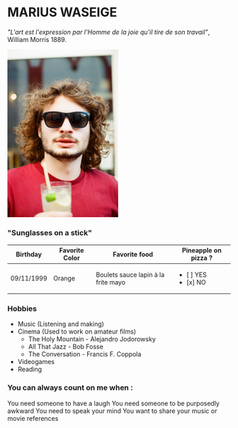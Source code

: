 # MARIUS WASEIGE

*"L'art est l'expression par l'Homme de la joie qu'il tire de son travail"*, William Morris 1889.

<img src="PlanetMarius.jpg" alt="Marius" width="250"/>

### "Sunglasses on a stick"

Birthday | Favorite Color | Favorite food | Pineapple on pizza ?
---------|----------------|---------------|---------------------
09/11/1999 | Orange | Boulets sauce lapin à la frite mayo | <ul><li>[ ] YES</li><li>[x] NO</li></ul>

### Hobbies 
 
- Music (Listening and making)
- Cinema (Used to work on amateur films)
    - The Holy Mountain - Alejandro Jodorowsky
    - All That Jazz - Bob Fosse
    - The Conversation - Francis F. Coppola
- Videogames
- Reading 

### You can always count on me when :
You need someone to have a laugh
You need someone to be purposedly awkward
You need to speak your mind 
You want to share your music or movie references